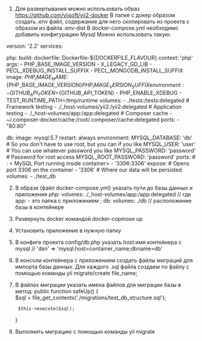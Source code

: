 1. Для развертывания можно использовать образ https://github.com/yiisoft/yii2-docker
В папке с докер образом создать .env файл, содержание для него скопировать из проекта с образом из файла .env-dist
В docker-compose.yml необходимо добавить конфигурацию Mysql
Можно использовать такую:

version: '2.2'
services:

  php:
    build:
      dockerfile: Dockerfile-${DOCKERFILE_FLAVOUR}
      context: 'php'
      args:
        - PHP_BASE_IMAGE_VERSION
        - X_LEGACY_GD_LIB
        - PECL_XDEBUG_INSTALL_SUFFIX
        - PECL_MONGODB_INSTALL_SUFFIX
    image: ${PHP_IMAGE_NAME}:${PHP_BASE_IMAGE_VERSION}${PHP_IMAGE_VERSION_SUFFIX}
    environment:
      - GITHUB_API_TOKEN=${GITHUB_API_TOKEN}
      - PHP_ENABLE_XDEBUG
      - TEST_RUNTIME_PATH=/tmp/runtime
    volumes:
      - ./tests:/tests:delegated
      # Framework testing
      - ./_host-volumes/yii2:/yii2:delegated
      # Application testing
      - ./_host-volumes/app:/app:delegated
      # Composer cache
      - ~/.composer-docker/cache:/root/.composer/cache:delegated
    ports:
      - "80:80" 


  db:
    image: mysql:5.7
    restart: always
    environment:
      MYSQL_DATABASE: 'db'
      # So you don't have to use root, but you can if you like
      MYSQL_USER: 'user'
      # You can use whatever password you like
      MYSQL_PASSWORD: 'password'
      # Password for root access
      MYSQL_ROOT_PASSWORD: 'password'
    ports:
      # <Port exposed> : < MySQL Port running inside container>
      - '3306:3306'
    expose:
      # Opens port 3306 on the container
      - '3306'
      # Where our data will be persisted
    volumes:
     - ./test_db
    
2. В образе (файл docker-compose.yml) указать пути до базы данных и приложения
php:
  volumes:
     ./_host-volumes/app:/app:delegated  // где app: - это папка с приложением ;
db:
   volumes:
     ./db // расположение базы в контейнере
     
     
3. Развернуть docker командой  docker-copmose up
4. Установить приложение в нужную папку
5. В конфиге проекта config/db.php указать host:имя контейнера с mysql // 'dsn' => 'mysql:host=container_name;dbname=db'
6. В консоли контейнера с приложением создать файлы миграций для импорта базы данных. Для каждого .sql файла создаем по файлу с помощью команды yii migrate/create file_name;
7. В файлах миграции указать имена файлов для миграции базы в метод:
public function safeUp()
    {   
        $sql = file_get_contents('./migrations/test_db_structure.sql');

        $this->execute($sql);
    }
    
8. Выполнить миграцию с помощью команды yii migrate
